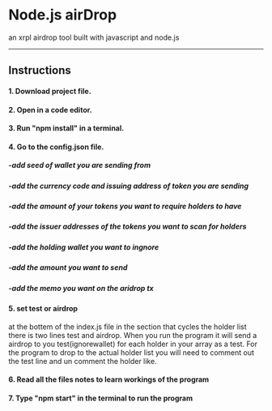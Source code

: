
# Node.js airDrop
an xrpl airdrop tool built with javascript and node.js

____________________________________________________________________________

## Instructions

#### 1. Download project file.

#### 2. Open in a code editor. 

#### 3. Run "npm install" in a terminal.

#### 4. Go to the config.json file.
##### -add seed of wallet you are sending from
##### -add the currency code and issuing address of token you are sending
##### -add the amount of your tokens you want to require holders to have
##### -add the issuer addresses of the tokens you want to scan for holders
##### -add the holding wallet you want to ingnore 
##### -add the amount you want to send 
##### -add the memo you want on the aridrop tx

#### 5. set test or airdrop
at the bottem of the index.js file in the section that cycles the holder list there is two lines test and airdrop. When you run the program it will send a airdrop to you test(ignorewallet) for each holder in your array as a test. For the program to drop to the actual holder list you will need to comment out the test line and un comment the holder like.
 

#### 6. Read all the files notes to learn workings of the program

#### 7. Type "npm start" in the terminal to run the program






